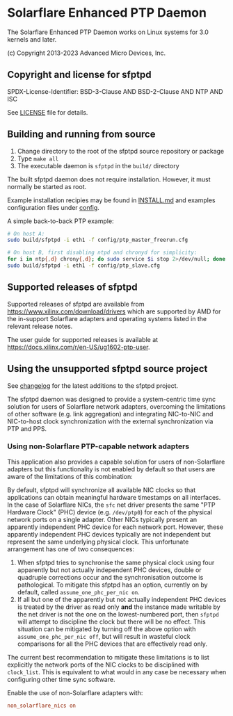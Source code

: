 # Solarflare Enhanced PTP Daemon

The Solarflare Enhanced PTP Daemon works on Linux systems for 3.0 kernels and
later.

(c) Copyright 2013-2023 Advanced Micro Devices, Inc.

## Copyright and license for sfptpd

SPDX-License-Identifier: BSD-3-Clause AND BSD-2-Clause AND NTP AND ISC

See [LICENSE](LICENSE) file for details.

## Building and running from source

1. Change directory to the root of the sfptpd source repository or package
2. Type `make all`
3. The executable daemon is `sfptpd` in the `build/` directory

The built sfptpd daemon does not require installation. However, it must
normally be started as root.

Example installation recipies may be found in [INSTALL.md](INSTALL.md) and
examples configuration files under [config](config/).

A simple back-to-back PTP example:

```sh
# On host A:
sudo build/sfptpd -i eth1 -f config/ptp_master_freerun.cfg

# On host B, first disabling ntpd and chronyd for simplicity:
for i in ntp{,d} chrony{,d}; do sudo service $i stop 2>/dev/null; done
sudo build/sfptpd -i eth1 -f config/ptp_slave.cfg
```

## Supported releases of sfptpd

Supported releases of sfptpd are available from
<https://www.xilinx.com/download/drivers> which are supported by AMD for
the in-support Solarflare adapters and operating systems listed in the
relevant release notes.

The user guide for supported releases is available at
<https://docs.xilinx.com/r/en-US/ug1602-ptp-user>.

## Using the unsupported sfptpd source project

See [changelog](CHANGELOG.md) for the latest additions to the sfptpd project.

The sfptpd daemon was designed to provide a system-centric time sync solution
for users of Solarflare network adapters, overcoming the limitations of other
software (e.g. link aggregation) and integrating NIC-to-NIC and NIC-to-host
clock synchronization with the external synchronization via PTP and PPS.

### Using non-Solarflare PTP-capable network adapters

This application also provides a capable solution for users of non-Solarflare
adapters but this functionality is not enabled by default so that users are
aware of the limitations of this combination:

By default, sfptpd will synchronize all available NIC clocks so that
applications can obtain meaningful hardware timestamps on all interfaces. In
the case of Solarflare NICs, the `sfc` net driver presents the same "PTP
Hardware Clock" (PHC) device (e.g. `/dev/ptp0`) for each of the physical
network ports on a single adapter. Other NICs typically present an
apparently independent PHC device for each network port. However, these
apparently independent PHC devices typically are not independent but represent
the same underlying physical clock. This unfortunate arrangement has one of two
consequences:

1. When sfptpd tries to synchronise the same physical clock using four
   apparently but not actually independent PHC devices, double or quadruple
   corrections occur and the synchronisation outcome is pathological. To
   mitigate this sfptpd has an option, currently on by default, called
   `assume_one_phc_per_nic on`.
2. If all but one of the apparently but not actually independent PHC devices is
   treated by the driver as read only **and** the instance made writable by the
   net driver is not the one on the lowest-numbered port, then `sfptpd` will
   attempt to discipline the clock but there will be no effect. This
   situation can be mitigated by turning off the above option with
   `assume_one_phc_per_nic off`, but will result in wasteful clock comparisons
   for all the PHC devices that are effectively read only.

The current best recommendation to mitigate these limitations is to list
explicitly the network ports of the NIC clocks to be disciplined with
`clock_list`. This is equivalent to what would in any case be necessary when
configuring other time sync software.

Enable the use of non-Solarflare adapters with:

```ini
non_solarflare_nics on
```
